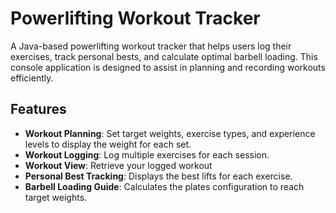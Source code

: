# Powerlifting Workout Tracker

A Java-based powerlifting workout tracker that helps users log their exercises, track personal bests, and calculate optimal barbell loading. This console application is designed to assist in planning and recording workouts efficiently.

## Features

- **Workout Planning**: Set target weights, exercise types, and experience levels to display the weight for each set.
- **Workout Logging**: Log multiple exercises for each session.
- **Workout View**: Retrieve your logged workout 
- **Personal Best Tracking**: Displays the best lifts for each exercise.
- **Barbell Loading Guide**: Calculates the plates configuration to reach target weights.
